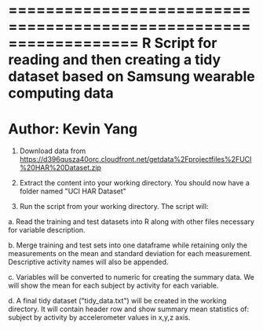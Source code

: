 ==================================================================
R Script for reading and then creating a tidy dataset based on Samsung wearable computing data
==================================================================
Author: Kevin Yang
==================================================================
1. Download data from 
    https://d396qusza40orc.cloudfront.net/getdata%2Fprojectfiles%2FUCI%20HAR%20Dataset.zip

2. Extract the content into your working directory. You should now have a folder named "UCI HAR       Dataset"

3. Run the script from your working directory. The script will:

a. Read the training and test datasets into R along with other files necessary for variable description.

b. Merge training and test sets into one dataframe while retaining only the measurements on the mean and standard deviation for each measurement. Descriptive activity names will also be appended.

c. Variables will be converted to numeric for creating the summary data. We will show the mean for each subject by activity for each variable.

d. A final tidy dataset  ("tidy_data.txt") will be created in the working directory. It will contain header row and show summary mean statistics of: subject by activity by accelerometer values in x,y,z axis. 
  
  
  
  
  
